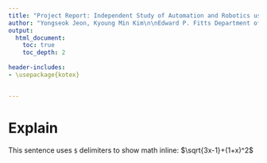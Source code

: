 ```yaml
---
title: "Project Report: Independent Study of Automation and Robotics using UR Robot (ISE-837)"
author: "Yongseok Jeon, Kyoung Min Kim\n\nEdward P. Fitts Department of Industrial and Systems Engineering\n\nSupervisor: Dr. Yuanshin Lee, Dr. Ola Harryson, Dr. Jingyan Dong, Dr. Rohan Shirwaiker"
output:
  html_document:
    toc: true
    toc_depth: 2
    
header-includes:
- \usepackage{kotex}


---
```

# Explain
This sentence uses `$` delimiters to show math inline:  $\sqrt{3x-1}+(1+x)^2$

